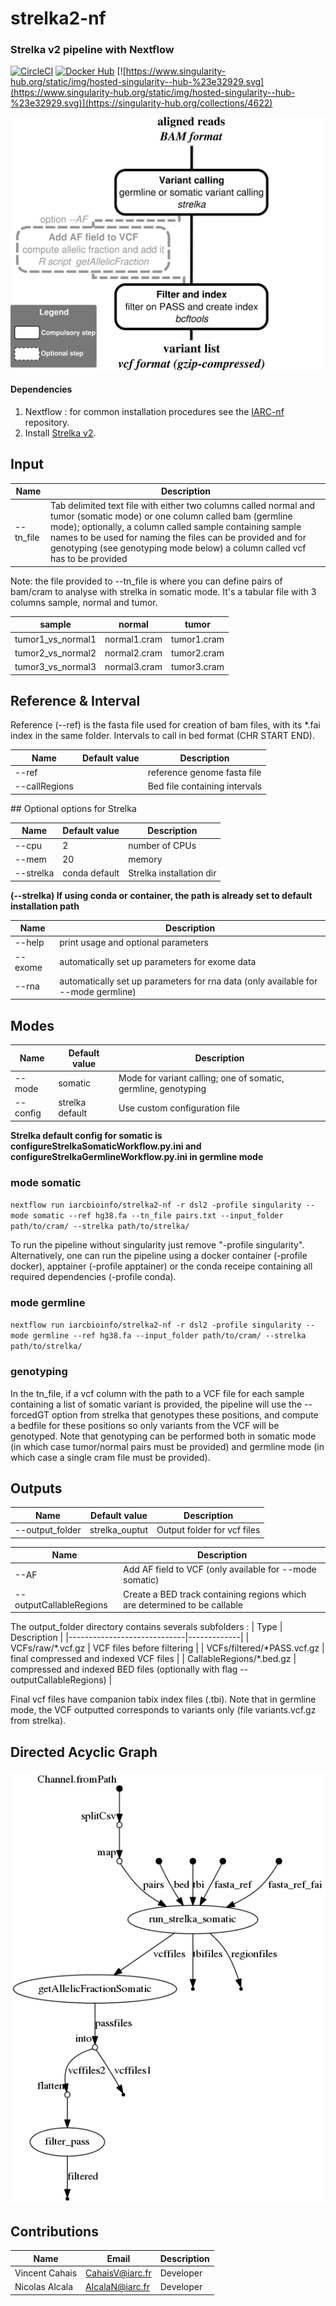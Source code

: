 # strelka2-nf
### Strelka v2 pipeline with Nextflow
[![CircleCI](https://circleci.com/gh/IARCbioinfo/strelka2-nf/tree/master.svg?style=svg)](https://circleci.com/gh/IARCbioinfo/strelka2-nf/tree/master)
[![Docker Hub](https://img.shields.io/badge/docker-ready-blue.svg)](https://hub.docker.com/repository/docker/iarcbioinfo/strelka2-nf)
[![https://www.singularity-hub.org/static/img/hosted-singularity--hub-%23e32929.svg](https://www.singularity-hub.org/static/img/hosted-singularity--hub-%23e32929.svg)](https://singularity-hub.org/collections/4622)

![Workflow representation](strelka2-nf.png?raw=true "Scheme of variant calling with strelka2 Workflow")

#### Dependencies
1. Nextflow : for common installation procedures see the [IARC-nf](https://github.com/IARCbioinfo/IARC-nf) repository.
2. Install [Strelka v2](https://github.com/Illumina/strelka).

## Input 
|  Name    | Description   |
|----------|---------------|
|--tn_file | Tab delimited text file with either two columns called normal and tumor (somatic mode) or one column called bam (germline mode); optionally, a column called sample containing sample names to be used for naming the files can be provided and for genotyping (see genotyping mode below) a column called vcf has to be provided |

Note: the file provided to --tn_file is where you can define pairs of bam/cram to analyse with strelka in somatic mode. It's a tabular file with 3 columns sample, normal and tumor.

| sample            | normal       | tumor       |
| ----------------- | ------------ | ----------- |
| tumor1_vs_normal1 | normal1.cram | tumor1.cram |
| tumor2_vs_normal2 | normal2.cram | tumor2.cram |
| tumor3_vs_normal3 | normal3.cram | tumor3.cram |

## Reference & Interval

Reference (--ref) is the fasta file used for creation of bam files, with its *.fai index in the same folder.
Intervals to call in bed format (CHR START END).

| Name         | Default value | Description                   |
|--------------|---------------|-------------------------------|
|--ref         |               | reference genome fasta file   |
|--callRegions |               | Bed file containing intervals | 


## Optional options for Strelka

| Name      | Default value | Description      |
|-----------|-----------------|----------------|
|--cpu      | 2               | number of CPUs |
|--mem      | 20              | memory         |
|--strelka  | conda default   | Strelka installation dir |

**(--strelka) If using conda or container, the path is already set to default installation path**

| Name      |  Description    |
|-----------|-----------------| 
|--help | print usage and optional parameters |
|--exome | automatically set up parameters for exome data |
|--rna | automatically set up parameters for rna data (only available for --mode germline) |

## Modes

| Name     | Default value   | Description    |
|----------|-----------------|----------------| 
| --mode   | somatic         | Mode for variant calling; one of somatic, germline, genotyping |
| --config | strelka default | Use custom configuration file |

**Strelka default config for somatic is configureStrelkaSomaticWorkflow.py.ini and configureStrelkaGermlineWorkflow.py.ini in germline mode**

### mode somatic

`nextflow run iarcbioinfo/strelka2-nf -r dsl2 -profile singularity --mode somatic --ref hg38.fa --tn_file pairs.txt --input_folder path/to/cram/ --strelka path/to/strelka/`

To run the pipeline without singularity just remove "-profile singularity". Alternatively, one can run the pipeline using a docker container (-profile docker), apptainer (-profile apptainer) or the conda receipe containing all required dependencies (-profile conda).

### mode germline

`nextflow run iarcbioinfo/strelka2-nf -r dsl2 -profile singularity --mode germline --ref hg38.fa --input_folder path/to/cram/ --strelka path/to/strelka/`

### genotyping
In the tn_file, if a vcf column with the path to a VCF file for each sample containing a list of somatic variant is provided, the pipeline will use the --forcedGT option from strelka that genotypes these positions, and compute a bedfile for these positions so only variants from the VCF will be genotyped. Note that genotyping can be performed both in somatic mode (in which case tumor/normal pairs must be provided) and germline mode (in which case a single cram file must be provided).

## Outputs

| Name     | Default value   | Description    |
|----------|-----------------|----------------|
|--output_folder         | strelka_ouptut | Output folder for vcf files |

| Name                   | Description |
|------------------------|-------------| 
|--AF                    | Add AF field to VCF (only available for --mode somatic) |
|--outputCallableRegions | Create a BED track containing regions which are determined to be callable |

The output_folder directory contains severals subfolders : 
| Type                        | Description |
|-----------------------------|-------------|
| VCFs/raw/\*.vcf.gz          | VCF files before filtering |
| VCFs/filtered/\*PASS.vcf.gz | final compressed and indexed VCF files |
| CallableRegions/\*.bed.gz   | compressed and indexed BED files (optionally with flag --outputCallableRegions) |
  
Final vcf files have companion tabix index files (.tbi). Note that in germline mode, the VCF outputted corresponds to variants only (file variants.vcf.gz from strelka). 

## Directed Acyclic Graph
[![DAG](dag.png)](http://htmlpreview.github.io/?https://github.com/IARCbioinfo/strelka-nf/blob/master/dag.html)


## Contributions

  | Name           | Email           | Description |
  |----------------|-----------------|-------------| 
  | Vincent Cahais | CahaisV@iarc.fr | Developer   |
  | Nicolas Alcala | AlcalaN@iarc.fr | Developer   |
